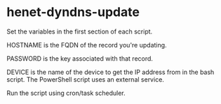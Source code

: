# henet-dyndns-update

Set the variables in the first section of each script.

HOSTNAME is the FQDN of the record you're updating.

PASSWORD is the key associated with that record.

DEVICE is the name of the device to get the IP address from in the bash script. The PowerShell script uses an external service.

Run the script using cron/task scheduler.
